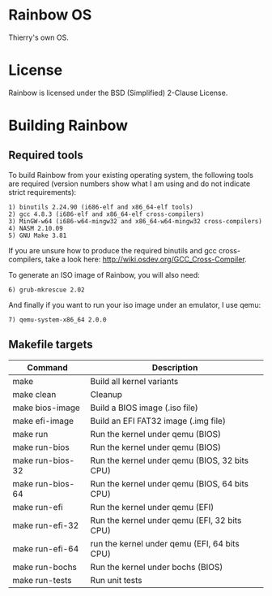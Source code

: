 Rainbow OS
==========

Thierry's own OS.


License
=======

Rainbow is licensed under the BSD (Simplified) 2-Clause License.


Building Rainbow
================

Required tools
--------------

To build Rainbow from your existing operating system, the following tools are
required (version numbers show what I am using and do not indicate strict
requirements):

    1) binutils 2.24.90 (i686-elf and x86_64-elf tools)
    2) gcc 4.8.3 (i686-elf and x86_64-elf cross-compilers)
    3) MinGW-w64 (i686-w64-mingw32 and x86_64-w64-mingw32 cross-compilers)
    4) NASM 2.10.09
    5) GNU Make 3.81

If you are unsure how to produce the required binutils and gcc cross-compilers,
take a look here: http://wiki.osdev.org/GCC_Cross-Compiler.

To generate an ISO image of Rainbow, you will also need:

    6) grub-mkrescue 2.02

And finally if you want to run your iso image under an emulator, I use qemu:

    7) qemu-system-x86_64 2.0.0


Makefile targets
----------------

| Command          | Description                                    |
|------------------|------------------------------------------------|
| make             | Build all kernel variants                      |
| make clean       | Cleanup                                        |
| make bios-image  | Build a BIOS image (.iso file)                 |
| make efi-image   | Build an EFI FAT32 image (.img file)           |
| make run         | Run the kernel under qemu (BIOS)               |
| make run-bios    | Run the kernel under qemu (BIOS)               |
| make run-bios-32 | Run the kernel under qemu (BIOS, 32 bits CPU)  |
| make run-bios-64 | Run the kernel under qemu (BIOS, 64 bits CPU)  |
| make run-efi     | Run the kernel under qemu (EFI)                |
| make run-efi-32  | Run the kernel under qemu (EFI, 32 bits CPU)   |
| make run-efi-64  | run the kernel under qemu (EFI, 64 bits CPU)   |
| make run-bochs   | Run the kernel under bochs (BIOS)              |
| make run-tests   | Run unit tests                                 |
